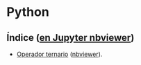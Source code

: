 # Python

## Índice ([en Jupyter nbviewer](https://nbviewer.jupyter.org/github/ivanhercaz/quick-cheatsheet/blob/master/python/cookbook.ipynb))
 
* [Operador ternario](https://github.com/ivanhercaz/quick-cheatsheet/blob/master/python/ternaryOperator.py) ([nbviewer](https://nbviewer.jupyter.org/github/ivanhercaz/quick-cheatsheet/blob/master/python/operadorTernario.ipynb)).
